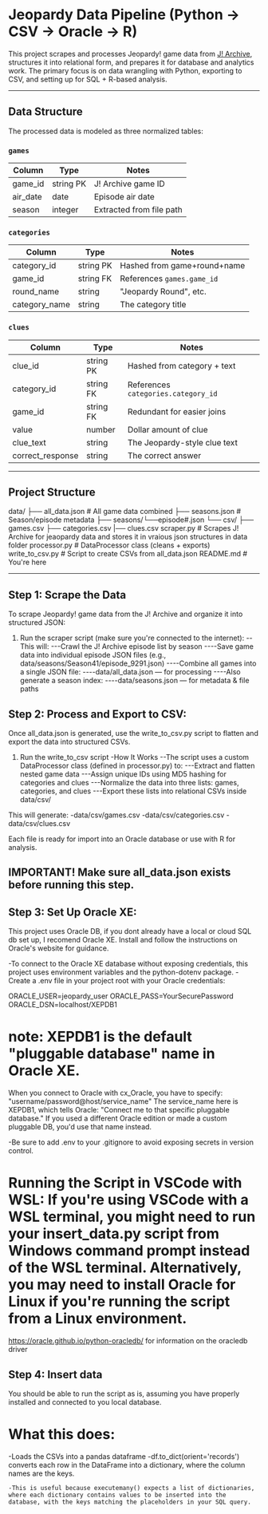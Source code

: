 # Jeopardy Data Pipeline (Python → CSV → Oracle → R)

This project scrapes and processes Jeopardy! game data from [J! Archive](https://j-archive.com), structures it into relational form, and prepares it for database and analytics work. The primary focus is on data wrangling with Python, exporting to CSV, and setting up for SQL + R-based analysis.

---

## Data Structure

The processed data is modeled as three normalized tables:

### `games`
| Column     | Type      | Notes                  |
|------------|-----------|------------------------|
| game_id    | string PK | J! Archive game ID     |
| air_date   | date      | Episode air date       |
| season     | integer   | Extracted from file path |

### `categories`
| Column       | Type       | Notes                        |
|--------------|------------|------------------------------|
| category_id  | string PK  | Hashed from game+round+name  |
| game_id      | string FK  | References `games.game_id`   |
| round_name   | string     | "Jeopardy Round", etc.       |
| category_name| string     | The category title           |

### `clues`
| Column           | Type       | Notes                            |
|------------------|------------|----------------------------------|
| clue_id          | string PK  | Hashed from category + text      |
| category_id      | string FK  | References `categories.category_id` |
| game_id          | string FK  | Redundant for easier joins       |
| value            | number     | Dollar amount of clue            |
| clue_text        | string     | The Jeopardy-style clue text     |
| correct_response | string     | The correct answer               |

---

## Project Structure

data/ ├── all_data.json # All game data combined ├── seasons.json # Season/episode metadata ├── seasons/└──episode#.json
└── csv/ ├── games.csv ├── categories.csv |── clues.csv 
scraper.py # Scrapes J! Archive for jeaopardy data and stores it in vraious json structures in data folder 
processor.py # DataProcessor class (cleans + exports) 
write_to_csv.py # Script to create CSVs from all_data.json 
README.md # You're here


---
## Step 1: Scrape the Data
To scrape Jeopardy! game data from the J! Archive and organize it into structured JSON:
1. Run the scraper script (make sure you're connected to the internet):
--This will:
---Crawl the J! Archive episode list by season
----Save game data into individual episode JSON files (e.g., data/seasons/Season41/episode_9291.json)
----Combine all games into a single JSON file:
----data/all_data.json — for processing
----Also generate a season index:
----data/seasons.json — for metadata & file paths
## Step 2: Process and Export to CSV:
Once all_data.json is generated, use the write_to_csv.py script to flatten and export the data into structured CSVs.
1. Run the write_to_csv script
-How It Works
--The script uses a custom DataProcessor class (defined in processor.py) to:
---Extract and flatten nested game data
---Assign unique IDs using MD5 hashing for categories and clues
---Normalize the data into three lists: games, categories, and clues
---Export these lists into relational CSVs inside data/csv/

This will generate:
-data/csv/games.csv
-data/csv/categories.csv
-data/csv/clues.csv

Each file is ready for import into an Oracle database or use with R for analysis.

## IMPORTANT! Make sure all_data.json exists before running this step.

## Step 3: Set Up Oracle XE:

This project uses Oracle DB, if you dont already have a local or cloud SQL db set up, I recomend Oracle XE. Install and follow the instructions on Oracle's website for guidance.

-To connect to the Oracle XE database without exposing credentials, this project uses environment variables and the python-dotenv package.
-Create a .env file in your project root with your Oracle credentials:

ORACLE_USER=jeopardy_user
ORACLE_PASS=YourSecurePassword
ORACLE_DSN=localhost/XEPDB1

# note: XEPDB1 is the default "pluggable database" name in Oracle XE.

When you connect to Oracle with cx_Oracle, you have to specify:
"username/password@host/service_name"
The service_name here is XEPDB1, which tells Oracle:
"Connect me to that specific pluggable database."
If you used a different Oracle edition or made a custom pluggable DB, you'd use that name instead.

-Be sure to add .env to your .gitignore to avoid exposing secrets in version control.

# Running the Script in VSCode with WSL: If you're using VSCode with a WSL terminal, you might need to run your insert_data.py script from Windows command prompt instead of the WSL terminal. Alternatively, you may need to install Oracle for Linux if you're running the script from a Linux environment.

https://oracle.github.io/python-oracledb/
for information on the oracledb driver

## Step 4: Insert data

You should be able to run the script as is, assuming you have properly installed and connected to you local database. 

# What this does: 
-Loads the CSVs into a pandas dataframe
-df.to_dict(orient='records') converts each row in the DataFrame into a dictionary, where the column names are the keys.

    -This is useful because executemany() expects a list of dictionaries, where each dictionary contains values to be inserted into the database, with the keys matching the placeholders in your SQL query.
    

